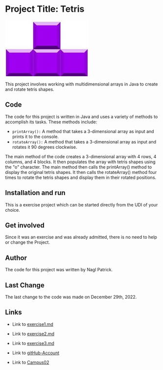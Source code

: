 # Project Title: Tetris
![Tetris](./resources/images/Tetris%20Image.jpg)

This project involves working with multidimensional arrays in Java to create and rotate tetris shapes.

## Code
The code for this project is written in Java and uses a variety of methods to accomplish its tasks. These methods include:

+ `printArray():` A method that takes a 3-dimensional array as input and prints it to the console.
+ `rotateArray():` A method that takes a 3-dimensional array as input and rotates it 90 degrees clockwise.

The main method of the code creates a 3-dimensional array with 4 rows, 4 columns, and 4 blocks. It then populates the array with tetris shapes using the "o" character. The main method then calls the printArray() method to display the original tetris shapes. It then calls the rotateArray() method four times to rotate the tetris shapes and display them in their rotated positions.

## Installation and run

This is a exercise project which can be started directly from the UDI of your choice.

## Get involved

Since it was an exercise and was already admitted, there is no need to help or change the Project.

## Author
The code for this project was written by Nagl Patrick.

## Last Change
The last change to the code was made on December 29th, 2022.

## Links

+ Link to [exercise1.md](exercise1.md)

+ Link to [exercise2.md](exercise2.md)

+ Link to [exercise3.md](exercise3.md)

+ Link to [gitHub-Account](https://github.com/NaglPatrick)

+ Link to [Campus02](https://www.campus02.at)

